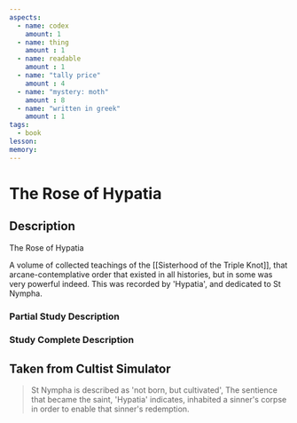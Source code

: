 ```yaml
---
aspects: 
  - name: codex
    amount: 1
  - name: thing
    amount : 1
  - name: readable
    amount : 1
  - name: "tally price"
    amount : 4
  - name: "mystery: moth"
    amount : 8
  - name: "written in greek"
    amount : 1
tags:
  - book
lesson: 
memory: 
---
```


# The Rose of Hypatia

## Description
The Rose of Hypatia

A volume of collected teachings of the [[Sisterhood of the Triple Knot]], that arcane-contemplative order that existed in all histories, but in some was very powerful indeed. This was recorded by 'Hypatia', and dedicated to St Nympha.
### Partial Study Description

### Study Complete Description

## Taken from Cultist Simulator
> St Nympha is described as 'not born, but cultivated', The sentience that became the saint, 'Hypatia' indicates, inhabited a sinner's corpse in order to enable that sinner's redemption.
